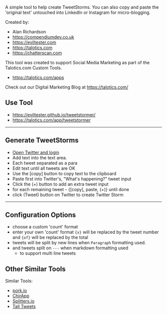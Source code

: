 A simple tool to help create TweetStorms. You can also copy and paste the 'original text' untouched into LinkedIn or Instagram for micro-blogging.

Created by:

- Alan Richardson
- https://compendiumdev.co.uk
- https://eviltester.com
- https://talotics.com
- https://chatterscan.com

This tool was created to support Social Media Marketing as part of the Talotics.com Custom Tools.

- https://talotics.com/apps

Check out our Digital Marketing Blog at https://talotics.com/

## Use Tool

- https://eviltester.github.io/tweetstormer/
- https://talotics.com/app/tweetstormer

---

## Generate TweetStorms

- <a href="https://twitter.com/home" target="_blank" rel="noopener noreferrer">Open Twitter and login</a>
- Add text into the text area.
- Each tweet separated as a para
- Edit text until all tweets are OK
- Use the [copy] button to copy text to the clipboard
- Paste first into Twitter's, "What's happening?" tweet input
- Click the (+) button to add an extra tweet input
- for each remaining tweet - {[copy], paste, (+)} until done
- click (Tweet) button on Twitter to create Twitter Storm

---

## Configuration Options

- choose a custom 'count' format
- enter your own 'count' format `{x}` will be replaced by the tweet number and `{of}` will be replaced by the total
- tweets will be split by new lines when `Paragraph` formatting used.
- and tweets split on `---` when markdown formatting used
    - to support multi line tweets

## Other Similar Tools

Similar Tools:

- [pork.io](http://pork.io/)
- [ChirApp](https://getchirrapp.com/)
- [Splitters.io](https://splitters.co/)
- [Tall Tweets](https://280.talltweets.com/)